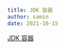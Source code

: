 ```yaml
title: JDK 容器
author: samin
date: 2021-10-15
```

[JDK 容器](https://gaudy-feels-700.notion.site/JDK-d35c53e7f8e745e3b681121660f6c09b)